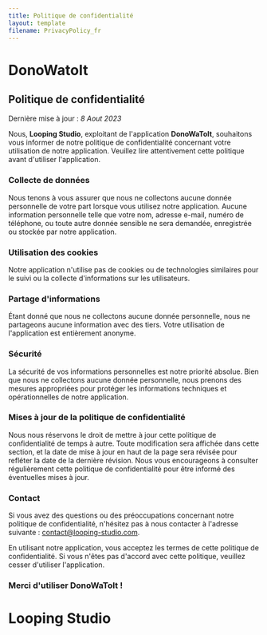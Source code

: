 ```yaml
---
title: Politique de confidentialité
layout: template
filename: PrivacyPolicy_fr
--- 
```


# **DonoWatoIt**

## Politique de confidentialité

Dernière mise à jour : *8 Aout 2023*

Nous, **Looping Studio**, exploitant de l'application **DonoWaToIt**, souhaitons vous informer de notre politique de confidentialité concernant votre utilisation de notre application. Veuillez lire attentivement cette politique avant d'utiliser l'application.

### Collecte de données

Nous tenons à vous assurer que nous ne collectons aucune donnée personnelle de votre part lorsque vous utilisez notre application. Aucune information personnelle telle que votre nom, adresse e-mail, numéro de téléphone, ou toute autre donnée sensible ne sera demandée, enregistrée ou stockée par notre application.

### Utilisation des cookies

Notre application n'utilise pas de cookies ou de technologies similaires pour le suivi ou la collecte d'informations sur les utilisateurs.

### Partage d'informations

Étant donné que nous ne collectons aucune donnée personnelle, nous ne partageons aucune information avec des tiers. Votre utilisation de l'application est entièrement anonyme.

### Sécurité

La sécurité de vos informations personnelles est notre priorité absolue. Bien que nous ne collectons aucune donnée personnelle, nous prenons des mesures appropriées pour protéger les informations techniques et opérationnelles de notre application.

### Mises à jour de la politique de confidentialité

Nous nous réservons le droit de mettre à jour cette politique de confidentialité de temps à autre. Toute modification sera affichée dans cette section, et la date de mise à jour en haut de la page sera révisée pour refléter la date de la dernière révision. Nous vous encourageons à consulter régulièrement cette politique de confidentialité pour être informé des éventuelles mises à jour.

### Contact

Si vous avez des questions ou des préoccupations concernant notre politique de confidentialité, n'hésitez pas à nous contacter à l'adresse suivante : [contact@looping-studio.com](mailto:contact@looping-studio.com).

En utilisant notre application, vous acceptez les termes de cette politique de confidentialité. Si vous n'êtes pas d'accord avec cette politique, veuillez cesser d'utiliser l'application.

### Merci d'utiliser **DonoWaToIt** !


# **Looping Studio**
